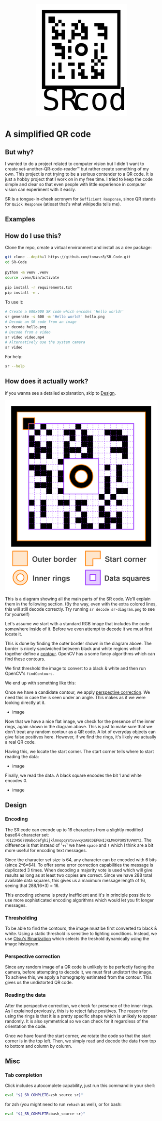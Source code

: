 <p align="center">
  <img src="logo.svg">
</p>

# A simplified QR code

## But why?

I wanted to do a project related to computer vision but I didn't want to create yet-another-QR-code-reader™️ but rather create something of my own.
This project is not trying to be a serious contender to a QR code. It is just a hobby project that I work on in my free time. I tried to keep the code simple and clear so that
even people with little experience in computer vision can experiment with it easily.


SR is a tongue-in-cheek acronym for `Sufficient Response`, since QR stands for `Quick Response` (atleast that's what wikipedia tells me).

## Examples

## How do I use this?

Clone the repo, create a virtual environment and install as a dev package:

```bash
git clone --depth=1 https://github.com/tomasr8/SR-Code.git
cd SR-Code

python -m venv .venv
source .venv/bin/activate

pip install -r requirements.txt
pip install -e .
```

To use it:

```bash
# Create a 600x600 SR code which encodes 'Hello world!'
sr generate -s 600 -m 'Hello world!' hello.png
# Decode an SR code from an image
sr decode hello.png
# Decode from a video
sr video video.mp4
# Alternatively use the system camera
sr video
```

For help:

```bash
sr --help
```

## How does it actually work?
if you wanna see a detailed explanation, skip to [Design](#design).

![](sr-diagram.png)

This is a diagram showing all the main parts of the SR code. We'll explain them in the following section. (By the way, even with the extra colored lines, this will still decode correctly. Try running `sr decode sr-diagram.png` to see for yourself)

Let's assume we start with a standard RGB image that includes the code somewhere inside of it. Before we even attempt to decode it we must first locate it.

This is done by finding the outer border shown in the diagram above. The border is nicely sandwiched between black and white regions which together define a [contour](https://learnopencv.com/contour-detection-using-opencv-python-c/). OpenCV has a some fancy algorithms
which can find these contours.

We first threshold the image to convert to a black & white and then run OpenCV's `findContours`.

We end up with something like this:


Once we have a candidate contour, we apply [perspective correction](https://docs.opencv.org/4.x/d9/dab/tutorial_homography.html). We need this in case the is seen under an angle. This makes as if we were looking directly at it.

- image

Now that we have a nice flat image, we check for the presence of the inner rings, again shown in the diagram above. This is just to make sure that we don't treat any random contour as a QR code. A lot of everyday objects can give false positives here. However, if we find the rings, it's likely we actually a real QR code.


Having this, we locate the start corner. The start corner tells where to start reading the data:

- image

Finally, we read the data. A black square encodes the bit 1 and white encodes 0.

- image


## Design

### Encoding

The SR code can encode up to 16 characters from a slightly modified base64 character set: ` !0123456789abcdefghijklmnopqrstuvwxyzABCDEFGHIJKLMNOPQRSTUVWXYZ`. The difference is that instead of '+/' we have `space` and `!` which I think are a bit more useful for encoding text messages.

Since the character set size is 64, any character can be encoded with 6 bits (since 2^6=64). To offer some error correction capabilities the message is duplicated 3 times. When decoding a majority vote is used which will give results as long as at least two copies are correct. Since we have 288 total available data squares, this gives us a maximum message length of 16, seeing that 288/(6*3) = 16.

This encoding scheme is pretty inefficient and it's in principle possible to use more sophisticated encoding algorithms which would let you fit longer messages.

### Thresholding

To be able to find the contours, the image must be first converted to black & white.
Using a static threshold is sensitive to lighting conditions. Instead, we use [Otsu's Binarization](https://docs.opencv.org/4.x/d7/d4d/tutorial_py_thresholding.html) which selects the treshold dynamically using the image histogram.


### Perspective correction

Since any random image of a QR code is unlikely to be perfectly facing the camera, before attempting to decode it, we must first undistort the image. To achieve this, we apply a homography estimated from the contour. This gives us the undistorted QR code.

### Reading the data

After the perspective correction, we check for presence of the inner rings.
As I explained previously, this is to reject false positives. The reason for using the rings is that it is a pretty specific shape which is unlikely to appear randomly. It is also symmetrical so we can check for it regardless of the orientation the code.

Once we have found the start corner, we rotate the code so that the start corner is in the top left. Then, we simply read and decode the data from top to bottom and column by column.


## Misc

### Tab completion

Click includes autocomplete capability, just run this command in your shell:
```bash
eval "$(_SR_COMPLETE=zsh_source sr)"
```

for zsh (you might need to run `rehash` as well), or for bash:
```bash
eval "$(_SR_COMPLETE=bash_source sr)"
```
